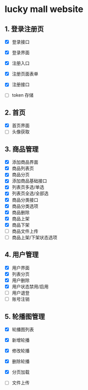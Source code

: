 # lucky mall website

## 1. 登录注册页
- [x] 登录接口
- [x] 登录界面
- [x] 注册入口
- [x] 注册页面表单

- [x] 注册接口
- [ ] token 存储

## 2. 首页
- [x] 首页界面
- [ ] 头像获取
 
## 3. 商品管理
- [x] 添加商品界面
- [x] 商品列表页
- [x] 商品分页
- [x] 添加商品基础接口
- [x] 列表页多选/单选
- [x] 列表页全选/全部选
- [x] 商品分类接口
- [x] 商品分类选项
- [x] 商品删除
- [x] 商品上架
- [x] 商品下架
- [ ] 商品文件上传
- [ ] 商品上架/下架状态选项

## 4. 用户管理
- [x] 用户界面
- [x] 列表分页
- [x] 用户删除
- [x] 用户状态禁用/启用
- [ ] 用户退登
- [ ] 账号注销

## 5. 轮播图管理
- [x] 轮播图列表
- [x] 新增轮播
- [x] 修改轮播
- [x] 删除轮播
- [x] 分页加载
- [ ] 文件上传


  

